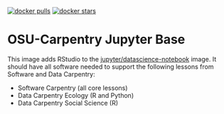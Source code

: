 [![docker pulls](https://img.shields.io/docker/pulls/osucarpentry/jupyter-base.svg)](https://hub.docker.com/r/osucarpentry/jupyter-base/)
[![docker stars](https://img.shields.io/docker/stars/osucarpentry/jupyter-base.svg)](https://hub.docker.com/r/osucarpentry/jupyter-base/)

# OSU-Carpentry Jupyter Base

This image adds RStudio to the [jupyter/datascience-notebook](https://hub.docker.com/r/jupyter/datascience-notebook/) image. It should have all software needed to support the following lessons from Software and Data Carpentry:
- Software Carpentry (all core lessons)
- Data Carpentry Ecology (R and Python)
- Data Carpentry Social Science (R)
